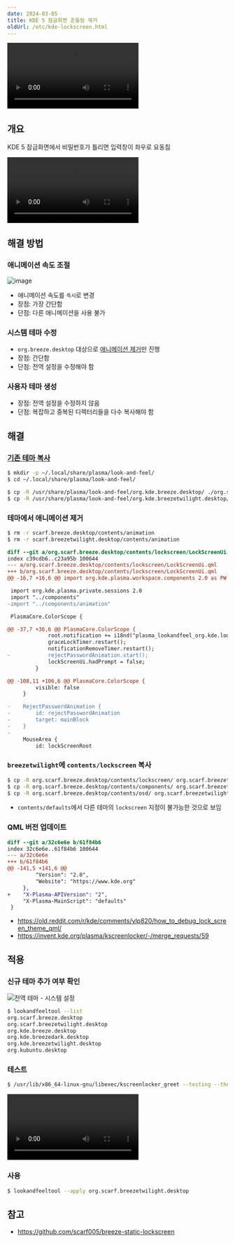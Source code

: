 ```yaml
---
date: 2024-03-05
title: KDE 5 잠금화면 흔들림 제거
oldUrl: /etc/kde-lockscreen.html
---
```


<video controls loop src="https://github.com/scarf005/blog/assets/54838975/16c977be-1a6b-4f3b-b243-763f6b0f158d"></video>

## 개요

KDE 5 잠금화면에서 비밀번호가 틀리면 입력창이 좌우로 요동침

<video controls loop src="https://github.com/scarf005/blog/assets/54838975/f6f2526e-32ae-46a3-ada0-25534b30cd20"></video>

## 해결 방법

### 애니메이션 속도 조절

![image](https://github.com/scarf005/blog/assets/54838975/a539d1a6-4d4d-43d6-af6f-8dbd0b43bcc3)

- 애니메이션 속도를 `즉시`로 변경
- 장점: 가장 간단함
- 단점: 다른 애니메이션을 사용 불가

### 시스템 테마 수정

- `org.breeze.desktop` 대상으로 [애니메이션 제거](#테마에서-애니메이션-제거)만 진행
- 장점: 간단함
- 단점: 전역 설정을 수정해야 함

### 사용자 테마 생성

- 장점: 전역 설정을 수정하지 않음
- 단점: 복잡하고 중복된 디렉터리들을 다수 복사해야 함

## 해결

### [기존 테마 복사](https://userbase.kde.org/Plasma/Create_a_Global_Theme_Package#How_to_create_your_own_Look_and_Feel_package)

```sh
$ mkdir -p ~/.local/share/plasma/look-and-feel/
$ cd ~/.local/share/plasma/look-and-feel/

$ cp -R /usr/share/plasma/look-and-feel/org.kde.breeze.desktop/ ./org.scarf.breeze.desktop
$ cp -R /usr/share/plasma/look-and-feel/org.kde.breezetwilight.desktop/ ./org.scarf.breezetwilight.desktop
```

### 테마에서 애니메이션 제거

```sh
$ rm -r scarf.breeze.desktop/contents/animation
$ rm -r scarf.breezetwilight.desktop/contents/animation
```

```diff
diff --git a/org.scarf.breeze.desktop/contents/lockscreen/LockScreenUi.qml b/org.scarf.breeze.desktop/contents/lockscreen/LockScreenUi.qml
index c39cdb6..c23a95b 100644
--- a/org.scarf.breeze.desktop/contents/lockscreen/LockScreenUi.qml
+++ b/org.scarf.breeze.desktop/contents/lockscreen/LockScreenUi.qml
@@ -16,7 +16,6 @@ import org.kde.plasma.workspace.components 2.0 as PW

 import org.kde.plasma.private.sessions 2.0
 import "../components"
-import "../components/animation"

 PlasmaCore.ColorScope {

@@ -37,7 +36,6 @@ PlasmaCore.ColorScope {
             root.notification += i18nd("plasma_lookandfeel_org.kde.lookandfeel","Unlocking failed");
             graceLockTimer.restart();
             notificationRemoveTimer.restart();
-            rejectPasswordAnimation.start();
             lockScreenUi.hadPrompt = false;
         }

@@ -108,11 +106,6 @@ PlasmaCore.ColorScope {
         visible: false
     }

-    RejectPasswordAnimation {
-        id: rejectPasswordAnimation
-        target: mainBlock
-    }
-
     MouseArea {
         id: lockScreenRoot
```

### `breezetwilight`에 `contents/lockscreen` 복사

```sh
$ cp -R org.scarf.breeze.desktop/contents/lockscreen/ org.scarf.breezetwilight.desktop/contents/lockscreen/
$ cp -R org.scarf.breeze.desktop/contents/components/ org.scarf.breezetwilight.desktop/contents/components/
$ cp -R org.scarf.breeze.desktop/contents/osd/ org.scarf.breezetwilight.desktop/contents/osd/
```

- `contents/defaults`에서 다른 테마의 `lockscreen` 지정이 불가능한 것으로 보임

### QML 버전 업데이트

```diff
diff --git a/32c6e6e b/61f84b6
index 32c6e6e..61f84b6 100644
--- a/32c6e6e
+++ b/61f84b6
@@ -141,5 +141,6 @@
         "Version": "2.0",
         "Website": "https://www.kde.org"
     },
+    "X-Plasma-APIVersion": "2",
     "X-Plasma-MainScript": "defaults"
 }
```

- https://old.reddit.com/r/kde/comments/ylp820/how_to_debug_lock_screen_theme_qml/
- https://invent.kde.org/plasma/kscreenlocker/-/merge_requests/59

## 적용

### 신규 테마 추가 여부 확인

![전역 테마 - 시스템 설정](https://github.com/scarf005/blog/assets/54838975/802cd486-ec9c-4aac-8596-1dc2655f3b26)

```sh
$ lookandfeeltool --list
org.scarf.breeze.desktop
org.scarf.breezetwilight.desktop
org.kde.breeze.desktop
org.kde.breezedark.desktop
org.kde.breezetwilight.desktop
org.kubuntu.desktop
```

### 테스트

```sh
$ /usr/lib/x86_64-linux-gnu/libexec/kscreenlocker_greet --testing --theme=org.scarf.breezetwilight.desktop
```

<video controls loop src="https://github.com/scarf005/blog/assets/54838975/99f27ab9-985b-4687-a9aa-89c58fa52a61"></video>

### 사용

```sh
$ lookandfeeltool --apply org.scarf.breezetwilight.desktop
```

## 참고

- https://github.com/scarf005/breeze-static-lockscreen
